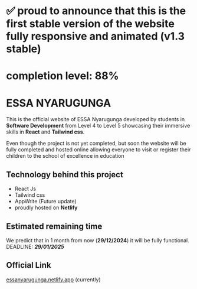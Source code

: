 # ✅ proud to announce that this is the first stable version of the website fully responsive and animated (v1.3 stable)

# completion level: 88%

# ESSA NYARUGUNGA

This is the official website of ESSA Nyarugunga developed by students in **Software Development** from Level 4 to Level 5 showcasing their immersive skills in **React** and **Tailwind css**.

Even though the project is not yet completed, but soon the website will be fully completed and hosted online allowing everyone to visit or register their children to the school of excellence in education

## Technology behind this project

- React Js
- Tailwind css
- AppWrite (Future update)
- proudly hosted on <b>Netlify</b>

## Estimated remaining time

We predict that in 1 month from now (**29/12/2024**) it will be fully functional. DEADLINE: **_29/01/2025_**

## Official Link

[essanyarugunga.netlify.app](https://essanyarugunga1.netlify.app) (currently)
